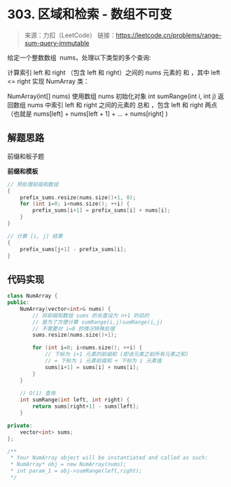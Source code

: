 # 303. 区域和检索 - 数组不可变
> 来源：力扣（LeetCode）
链接：https://leetcode.cn/problems/range-sum-query-immutable

给定一个整数数组  nums，处理以下类型的多个查询:

计算索引 left 和 right （包含 left 和 right）之间的 nums 元素的 和 ，其中 left <= right
实现 NumArray 类：

NumArray(int[] nums) 使用数组 nums 初始化对象
int sumRange(int i, int j) 返回数组 nums 中索引 left 和 right 之间的元素的 总和 ，包含 left 和 right 两点（也就是 nums[left] + nums[left + 1] + ... + nums[right] )


## 解题思路
前缀和板子题

**前缀和模板**
```cpp
// 预处理前缀和数组
{
    prefix_sums.resize(nums.size()+1, 0);
    for (int i=0; i<nums.size(); ++i) {
        prefix_sums[i+1] = prefix_sums[i] + nums[i];
    }
}

// 计算 [i, j] 结果
{
    prefix_sums[j+1] - prefix_sums[i];
}
```

## 代码实现
```cpp
class NumArray {
public:
    NumArray(vector<int>& nums) {
        // 将前缀和数组 sums 的长度设为 n+1 的目的
        // 是为了方便计算 sumRange(i,j)sumRange(i,j)
        // 不需要对 i=0 的情况特殊处理
        sums.resize(nums.size()+1);

        for (int i=0; i<nums.size(); ++i) {
            // 下标为 i+1 元素的前缀和 (即该元素之前所有元素之和) 
            // = 下标为 i 元素前缀和 + 下标为 i 元素值
            sums[i+1] = sums[i] + nums[i];
        }
    }
    
    // O(1) 查询
    int sumRange(int left, int right) {
        return sums[right+1] - sums[left];
    }

private:
    vector<int> sums;
};

/**
 * Your NumArray object will be instantiated and called as such:
 * NumArray* obj = new NumArray(nums);
 * int param_1 = obj->sumRange(left,right);
 */
```